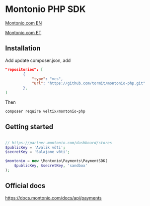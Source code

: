 # Montonio PHP SDK

[Montonio.com EN](https://montonio.com/en/maksed/)

[Montonio.com ET](https://montonio.com/et/maksed/)

## Installation

Add update composer.json, add

```json
"repositories": [
        {
            "type": "vcs",
            "url": "https://github.com/tormit/montonio-php.git"
        },
]
```

Then

```bash
composer require veltix/montonio-php
```

## Getting started
```php

// https://partner.montonio.com/dashboard/stores
$publicKey = 'Avalik võti';
$secretKey = 'Salajane võti';

$montonio = new \Montonio\Payments\PaymentSDK(
    $publicKey, $secretKey, 'sandbox'
);
```

## Official docs

https://docs.montonio.com/docs/api/payments

